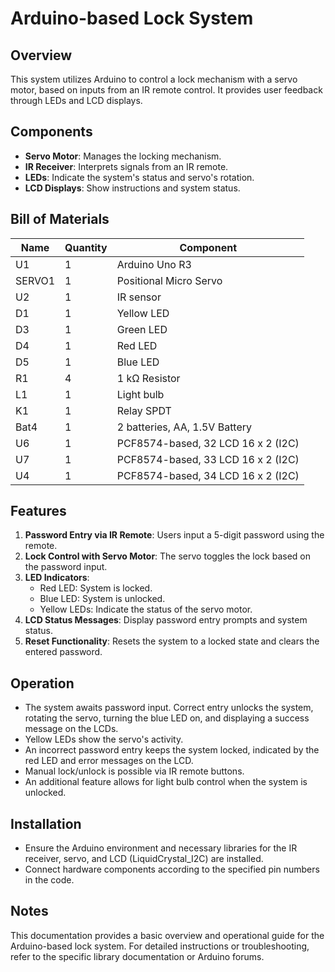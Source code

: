 # Arduino-based Lock System

## Overview
This system utilizes Arduino to control a lock mechanism with a servo motor, based on inputs from an IR remote control. It provides user feedback through LEDs and LCD displays.

## Components
- **Servo Motor**: Manages the locking mechanism.
- **IR Receiver**: Interprets signals from an IR remote.
- **LEDs**: Indicate the system's status and servo's rotation.
- **LCD Displays**: Show instructions and system status.

## Bill of Materials

| Name   | Quantity | Component                       |
| ------ | -------- | ------------------------------- |
| U1     | 1        | Arduino Uno R3                  |
| SERVO1 | 1        | Positional Micro Servo          |
| U2     | 1        | IR sensor                       |
| D1     | 1        | Yellow LED                      |
| D3     | 1        | Green LED                       |
| D4     | 1        | Red LED                         |
| D5     | 1        | Blue LED                        |
| R1     | 4        | 1 kΩ Resistor                   |
| L1     | 1        | Light bulb                      |
| K1     | 1        | Relay SPDT                      |
| Bat4   | 1        | 2 batteries, AA, 1.5V Battery   |
| U6     | 1        | PCF8574-based, 32 LCD 16 x 2 (I2C) |
| U7     | 1        | PCF8574-based, 33 LCD 16 x 2 (I2C) |
| U4     | 1        | PCF8574-based, 34 LCD 16 x 2 (I2C) |

## Features
1. **Password Entry via IR Remote**: Users input a 5-digit password using the remote.
2. **Lock Control with Servo Motor**: The servo toggles the lock based on the password input.
3. **LED Indicators**:
   - Red LED: System is locked.
   - Blue LED: System is unlocked.
   - Yellow LEDs: Indicate the status of the servo motor.
4. **LCD Status Messages**: Display password entry prompts and system status.
5. **Reset Functionality**: Resets the system to a locked state and clears the entered password.

## Operation
- The system awaits password input. Correct entry unlocks the system, rotating the servo, turning the blue LED on, and displaying a success message on the LCDs.
- Yellow LEDs show the servo's activity.
- An incorrect password entry keeps the system locked, indicated by the red LED and error messages on the LCD.
- Manual lock/unlock is possible via IR remote buttons.
- An additional feature allows for light bulb control when the system is unlocked.

## Installation
- Ensure the Arduino environment and necessary libraries for the IR receiver, servo, and LCD (LiquidCrystal_I2C) are installed.
- Connect hardware components according to the specified pin numbers in the code.

## Notes
This documentation provides a basic overview and operational guide for the Arduino-based lock system. For detailed instructions or troubleshooting, refer to the specific library documentation or Arduino forums.
